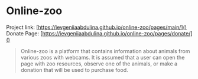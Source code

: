 # Online-zoo

Project link: [https://ievgeniiaabdulina.github.io/online-zoo/pages/main/]()
<br>
Donate Page: [https://ievgeniiaabdulina.github.io/online-zoo/pages/donate/]()

> Online-zoo is a platform that contains information about animals from various zoos with webcams. It is assumed that a user can open the page with zoo resources, observe one of the animals, or make a donation that will be used to purchase food.
